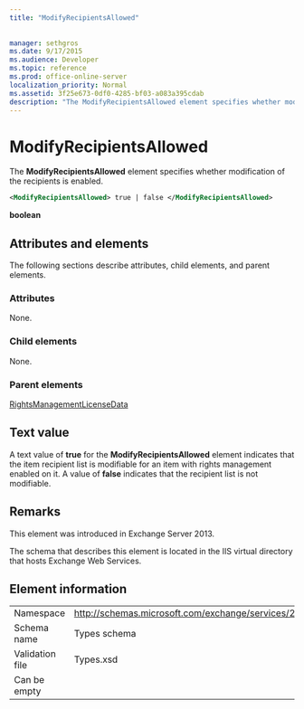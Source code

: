 ```yaml
---
title: "ModifyRecipientsAllowed"
 
 
manager: sethgros
ms.date: 9/17/2015
ms.audience: Developer
ms.topic: reference
ms.prod: office-online-server
localization_priority: Normal
ms.assetid: 3f25e673-0df0-4285-bf03-a083a395cdab
description: "The ModifyRecipientsAllowed element specifies whether modification of the recipients is enabled."
---
```


# ModifyRecipientsAllowed

The **ModifyRecipientsAllowed** element specifies whether modification of the recipients is enabled. 
  
```XML
<ModifyRecipientsAllowed> true | false </ModifyRecipientsAllowed>
```

 **boolean**
## Attributes and elements

The following sections describe attributes, child elements, and parent elements.
  
### Attributes

None.
  
### Child elements

None.
  
### Parent elements

[RightsManagementLicenseData](rightsmanagementlicensedata.md)
  
## Text value

A text value of **true** for the **ModifyRecipientsAllowed** element indicates that the item recipient list is modifiable for an item with rights management enabled on it. A value of **false** indicates that the recipient list is not modifiable. 
  
## Remarks

This element was introduced in Exchange Server 2013.
  
The schema that describes this element is located in the IIS virtual directory that hosts Exchange Web Services.
  
## Element information

|||
|:-----|:-----|
|Namespace  <br/> |http://schemas.microsoft.com/exchange/services/2006/types  <br/> |
|Schema name  <br/> |Types schema  <br/> |
|Validation file  <br/> |Types.xsd  <br/> |
|Can be empty  <br/> ||
   

